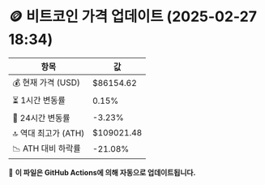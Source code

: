 # 🪙 비트코인 가격 업데이트 (2025-02-27 18:34)

| 항목                | 값 |
|--------------------|----------------|
| 💰 현재 가격 (USD) | $86154.62 |
| ⏳ 1시간 변동률    | 0.15% |
| 📆 24시간 변동률   | -3.23% |
| 🔝 역대 최고가 (ATH) | $109021.48 |
| 📉 ATH 대비 하락률 | -21.08% |

🔄 **이 파일은 GitHub Actions에 의해 자동으로 업데이트됩니다.**
